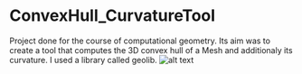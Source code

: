 # ConvexHull_CurvatureTool
Project done for the course of computational geometry. Its aim was to create a tool that computes the 3D convex hull of a Mesh and additionaly its curvature. I used a library called geolib.
![alt text](https://github.com/IasonManolas/ConvexHull_CurvatureTool/blob/master/pics/mean%20curv.PNG)
